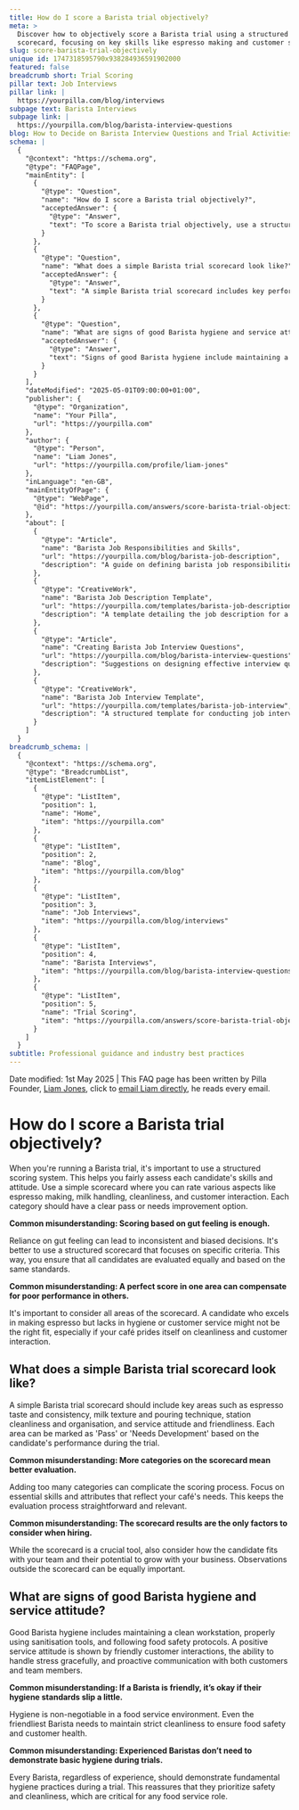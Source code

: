 ```yaml
---
title: How do I score a Barista trial objectively?
meta: >
  Discover how to objectively score a Barista trial using a structured
  scorecard, focusing on key skills like espresso making and customer service.
slug: score-barista-trial-objectively
unique id: 1747318595790x938284936591902000
featured: false
breadcrumb short: Trial Scoring
pillar text: Job Interviews
pillar link: |
  https://yourpilla.com/blog/interviews
subpage text: Barista Interviews
subpage link: |
  https://yourpilla.com/blog/barista-interview-questions
blog: How to Decide on Barista Interview Questions and Trial Activities
schema: |
  {
    "@context": "https://schema.org",
    "@type": "FAQPage",
    "mainEntity": [
      {
        "@type": "Question",
        "name": "How do I score a Barista trial objectively?",
        "acceptedAnswer": {
          "@type": "Answer",
          "text": "To score a Barista trial objectively, use a structured scoring system with a simple scorecard. Rate candidates on essential skills such as espresso making, milk handling, cleanliness, and customer interaction. Each skill category should include options such as 'Pass' or 'Needs Improvement' to ensure a fair assessment of each candidate's capabilities."
        }
      },
      {
        "@type": "Question",
        "name": "What does a simple Barista trial scorecard look like?",
        "acceptedAnswer": {
          "@type": "Answer",
          "text": "A simple Barista trial scorecard includes key performance areas such as espresso taste and consistency, milk texture and pouring technique, station cleanliness and organisation, and service attitude. Each performance area is evaluated on a 'Pass' or 'Needs Development' basis, focusing on essential skills required in a café environment."
        }
      },
      {
        "@type": "Question",
        "name": "What are signs of good Barista hygiene and service attitude?",
        "acceptedAnswer": {
          "@type": "Answer",
          "text": "Signs of good Barista hygiene include maintaining a clean workstation, using sanitisation tools appropriately, and adhering to food safety guidelines. A positive service attitude is demonstrated through friendly customer interactions, effective stress management, and proactive communication with both customers and team members."
        }
      }
    ],
    "dateModified": "2025-05-01T09:00:00+01:00",
    "publisher": {
      "@type": "Organization",
      "name": "Your Pilla",
      "url": "https://yourpilla.com"
    },
    "author": {
      "@type": "Person",
      "name": "Liam Jones",
      "url": "https://yourpilla.com/profile/liam-jones"
    },
    "inLanguage": "en-GB",
    "mainEntityOfPage": {
      "@type": "WebPage",
      "@id": "https://yourpilla.com/answers/score-barista-trial-objectively"
    },
    "about": [
      {
        "@type": "Article",
        "name": "Barista Job Responsibilities and Skills",
        "url": "https://yourpilla.com/blog/barista-job-description",
        "description": "A guide on defining barista job responsibilities and skills required for hiring suitable candidates."
      },
      {
        "@type": "CreativeWork",
        "name": "Barista Job Description Template",
        "url": "https://yourpilla.com/templates/barista-job-description",
        "description": "A template detailing the job description for a Barista role, suitable for use by café and coffee shop owners during recruitment."
      },
      {
        "@type": "Article",
        "name": "Creating Barista Job Interview Questions",
        "url": "https://yourpilla.com/blog/barista-interview-questions",
        "description": "Suggestions on designing effective interview questions for evaluating Barista candidates."
      },
      {
        "@type": "CreativeWork",
        "name": "Barista Job Interview Template",
        "url": "https://yourpilla.com/templates/barista-job-interview",
        "description": "A structured template for conducting job interviews with prospective Baristas, covering critical areas of assessment."
      }
    ]
  }
breadcrumb_schema: |
  {
    "@context": "https://schema.org",
    "@type": "BreadcrumbList",
    "itemListElement": [
      {
        "@type": "ListItem",
        "position": 1,
        "name": "Home",
        "item": "https://yourpilla.com"
      },
      {
        "@type": "ListItem",
        "position": 2,
        "name": "Blog",
        "item": "https://yourpilla.com/blog"
      },
      {
        "@type": "ListItem",
        "position": 3,
        "name": "Job Interviews",
        "item": "https://yourpilla.com/blog/interviews"
      },
      {
        "@type": "ListItem",
        "position": 4,
        "name": "Barista Interviews",
        "item": "https://yourpilla.com/blog/barista-interview-questions"
      },
      {
        "@type": "ListItem",
        "position": 5,
        "name": "Trial Scoring",
        "item": "https://yourpilla.com/answers/score-barista-trial-objectively"
      }
    ]
  }
subtitle: Professional guidance and industry best practices
---
```


Date modified: 1st May 2025 | This FAQ page has been written by Pilla Founder, [Liam Jones](https://yourpilla.com/profile/liam-jones), click to [email Liam directly](https://mailto:liam@yourpilla.com), he reads every email.

# How do I score a Barista trial objectively?

When you're running a Barista trial, it's important to use a structured scoring system. This helps you fairly assess each candidate's skills and attitude. Use a simple scorecard where you can rate various aspects like espresso making, milk handling, cleanliness, and customer interaction. Each category should have a clear pass or needs improvement option.

**Common misunderstanding: Scoring based on gut feeling is enough.**

Reliance on gut feeling can lead to inconsistent and biased decisions. It's better to use a structured scorecard that focuses on specific criteria. This way, you ensure that all candidates are evaluated equally and based on the same standards.

**Common misunderstanding: A perfect score in one area can compensate for poor performance in others.**

It's important to consider all areas of the scorecard. A candidate who excels in making espresso but lacks in hygiene or customer service might not be the right fit, especially if your café prides itself on cleanliness and customer interaction.

## What does a simple Barista trial scorecard look like?

A simple Barista trial scorecard should include key areas such as espresso taste and consistency, milk texture and pouring technique, station cleanliness and organisation, and service attitude and friendliness. Each area can be marked as 'Pass' or 'Needs Development' based on the candidate's performance during the trial.

**Common misunderstanding: More categories on the scorecard mean better evaluation.**

Adding too many categories can complicate the scoring process. Focus on essential skills and attributes that reflect your café's needs. This keeps the evaluation process straightforward and relevant.

**Common misunderstanding: The scorecard results are the only factors to consider when hiring.**

While the scorecard is a crucial tool, also consider how the candidate fits with your team and their potential to grow with your business. Observations outside the scorecard can be equally important.

## What are signs of good Barista hygiene and service attitude?

Good Barista hygiene includes maintaining a clean workstation, properly using sanitisation tools, and following food safety protocols. A positive service attitude is shown by friendly customer interactions, the ability to handle stress gracefully, and proactive communication with both customers and team members.

**Common misunderstanding: If a Barista is friendly, it’s okay if their hygiene standards slip a little.**

Hygiene is non-negotiable in a food service environment. Even the friendliest Barista needs to maintain strict cleanliness to ensure food safety and customer health.

**Common misunderstanding: Experienced Baristas don’t need to demonstrate basic hygiene during trials.**

Every Barista, regardless of experience, should demonstrate fundamental hygiene practices during a trial. This reassures that they prioritize safety and cleanliness, which are critical for any food service role.
